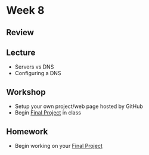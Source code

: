 # Week 8

## Review

## Lecture

- Servers vs DNS
- Configuring a DNS

## Workshop

- Setup your own project/web page hosted by GitHub
- Begin [Final Project](/homework/final) in class

## Homework

- Begin working on your [Final Project](/homework/final)
